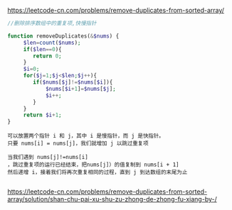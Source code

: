 
https://leetcode-cn.com/problems/remove-duplicates-from-sorted-array/

```php
//删除排序数组中的重复项,快慢指针

function removeDuplicates(&$nums) {
     $len=count($nums);
     if($len==0){
     	return 0;
     } 
     $i=0;
     for($j=1;$j<$len;$j++){
     	if($nums[$j]!=$nums[$i]){
     		$nums[$i+1]=$nums[$j];
     		$i++;
     	}
     } 
     return $i+1;
}

```
```
可以放置两个指针 i 和 j，其中 i 是慢指针，而 j 是快指针。
只要 nums[i] = nums[j]，我们就增加 j 以跳过重复项

当我们遇到 nums[j]!=nums[i] 
，跳过重复项的运行已经结束，把nums[j]）的值复制到 nums[i + 1]
然后递增 i，接着我们将再次重复相同的过程，直到 j 到达数组的末尾为止


```


https://leetcode-cn.com/problems/remove-duplicates-from-sorted-array/solution/shan-chu-pai-xu-shu-zu-zhong-de-zhong-fu-xiang-by-/
